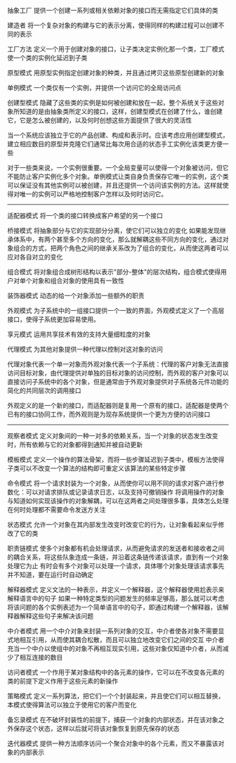 抽象工厂
提供一个创建一系列或相关依赖对象的接口而无需指定它们具体的类

建造者
将一个复杂对象的构建与它的表示分离，使得同样的构建过程可以创建不同的表示

工厂方法
定义一个用于创建对象的接口，让子类决定实例化那一个类，工厂模式使一个类的实例化延迟到子类

原型模式
用原型实例指定创建对象的种类，并且通过拷贝这些原型创建新的对象

单例模式
一个类仅有一个实例，并提供一个访问它的全局访问点


创建型模式
隐藏了这些类的实例是如何被创建和放在一起，整个系统关于这些对象所知道的是由抽象类所定义的接口，这样，创建型模式在创建了什么，谁创建它，它是怎么被创建的，以及何时创想这些方面提供了很大的灵活性

当一个系统应该独立于它的产品创建、构成和表示时。应该考虑应用创建型模式，建立相应数目的原型并克隆它们通常比每次用合适的状态手工实例化该类更方便一些


对于一些类来说，一个实例很重要。一个全局变量可以使得一个对象被访问，但它不能防止客户实例化多个对象。单例模式让类自身负责保存它唯一的实例，这个类可以保证没有其他实例可以被创建，并且还提供一个访问该实例的方法。这样就使得对唯一的实例可以严格地控制客户怎样以及何时访问它。

---
适配器模式
将一个类的接口转换成客户希望的另一个接口

桥接模式
将抽象部分与它的实现部分分离，使它们可以独立的变化
如果能发现继承体系中，有两个甚至多个方向的变化，那么就解耦这些不同方向的变化，通过对象组合的方式，把两个角色之间的继承关系改为了组合的变化，从而使这两者可以应对各自对立的变化

组合模式
将对象组合成树形结构以表示"部分-整体"的层次结构，组合模式使得用户对单个对象和组合对象的使用具有一致性

装饰器模式
动态的给一个对象添加一些额外的职责

外观模式
为子系统中的一组接口提供一个一致的界面，外观模式定义了一个高层接口，使得子系统更加容易使用。

享元模式
运用共享技术有效的支持大量细粒度的对象

代理模式
为其他对象提供一种代理以控制对这对象的访问


代理对象代表一个单一对象而外观对象代表一个子系统：代理的客户对象无法直接访问目标对象，由代理提供对单独的目标对象的访问控制，而外观的客户对象可以直接访问子系统中的各个对象，但是通常由于外观对象提供对子系统各元件功能的简化的共同层次的调用接口

外观定义的是一个新的接口，而适配器则是复用一个原有的接口，适配器是使两个已有的接口协同工作，而外观则是为现存系统提供一个更为方便的访问接口

---

观察者模式
定义对象间的一种一对多的依赖关系，当一个对象的状态发生改变时，所有依赖与它的对象都得到通知并被自动更新

模板模式
定义一个操作的算法骨架，而将一些步骤延迟到子类中，模板方法使得子类可以不改变一个算法的结构即可重定义该算法的某些特定步骤

命令模式
将一个请求封装为一个对象，从而使你可以用不同的请求对客户进行参数化：可以对请求排队或记录请求日志，以及支持可撤销操作
将调用操作的对象与知道如何实现该操作的对象解耦，可以在这两者之间处理很多事，具体怎么处理在何时处理都不需要命令发送方关注

状态模式
允许一个对象在其内部发生改变时改变它的行为，让对象看起来似乎修改了它的类

职责链模式
使多个对象都有机会处理请求，从而避免请求的发送者和接收者之间的耦合关系，将这些队象连成一条链，并沿着这条链传递该请求，直到有一个对象处理它为止
有时会有多个对象可以处理一个请求，具体哪个对象处理该请求事先并不知道，要在运行时自动确定

解释器模式
定义文法的一种表示，并定义一个解释器，这个解释器使用尬表示来解释语言中的句子
如果一种特定类型的问题发生的频率足够高，那么就可以考虑将该问题的各个实例表述为一个简单语言中的句子，即通过构建一个解释器，该解释器解释这些句子来解决该问题

中介者模式
用一个中介对象来封装一系列对象的交互，中介者使各对象不需要显式地相互引用，从而使其耦合松散，而且可以独立地改变它们之间的交互
中介者充当一个中介以使组中的对象不再相互现实引用，这些对象仅知道中介者，从而减少了相互连接的数目

访问者模式
一个作用于某对象结构中的各元素的操作，它可以在不改变各元素的类的前提下定义作用于这些元素的新操作

策略模式
定义一系列算法，把它们一个个封装起来，并且使它们可以相互替换，本模式使得算法可以独立于使用它的客户而变化

备忘录模式
在不破坏封装性的前提下，捕获一个对象的内部状态，并在该对象之外保存这个状态，这样以后就可将该对象恢复到原先保存的状态

迭代器模式
提供一种方法顺序访问一个聚合对象中的各个元素，而又不暴露该对象的内部表示











